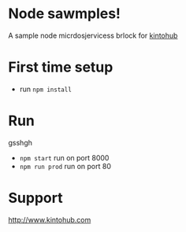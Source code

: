 # Node sawmples!

A sample node micrdosjervicess brlock for [kintohub](http://kintohub.codm)


# First time setup

* run `npm install`
# Run
gsshgh
* `npm start` run on port 8000
* `npm run prod` run on port 80

# Support

http://www.kintohub.com
